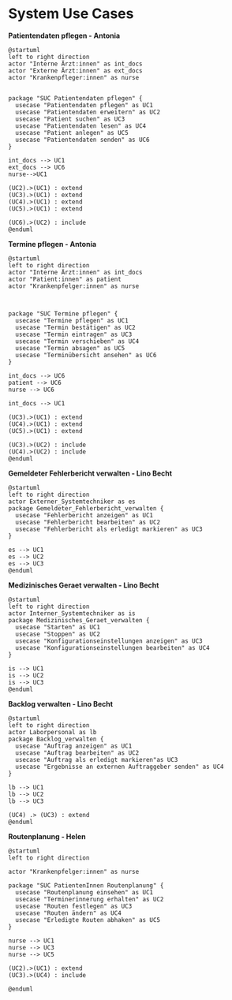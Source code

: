 # System Use Cases

**Patientendaten pflegen - Antonia**

```plantuml Patientendaten pflegen
@startuml
left to right direction
actor "Interne Ärzt:innen" as int_docs
actor "Externe Ärzt:innen" as ext_docs
actor "Krankenpfleger:innen" as nurse


package "SUC Patientendaten pflegen" {
  usecase "Patientendaten pflegen" as UC1
  usecase "Patientendaten erweitern" as UC2
  usecase "Patient suchen" as UC3
  usecase "Patientendaten lesen" as UC4
  usecase "Patient anlegen" as UC5
  usecase "Patientendaten senden" as UC6
}

int_docs --> UC1
ext_docs --> UC6
nurse-->UC1

(UC2).>(UC1) : extend
(UC3).>(UC1) : extend
(UC4).>(UC1) : extend
(UC5).>(UC1) : extend

(UC6).>(UC2) : include
@enduml
```


**Termine pflegen - Antonia**

```plantuml Termine pflegen
@startuml
left to right direction
actor "Interne Ärzt:innen" as int_docs
actor "Patient:innen" as patient
actor "Krankenpfelger:innen" as nurse



package "SUC Termine pflegen" {
  usecase "Termine pflegen" as UC1
  usecase "Termin bestätigen" as UC2
  usecase "Termin eintragen" as UC3
  usecase "Termin verschieben" as UC4
  usecase "Termin absagen" as UC5
  usecase "Terminübersicht ansehen" as UC6
}

int_docs --> UC6
patient --> UC6
nurse --> UC6

int_docs --> UC1

(UC3).>(UC1) : extend 
(UC4).>(UC1) : extend
(UC5).>(UC1) : extend 

(UC3).>(UC2) : include
(UC4).>(UC2) : include
@enduml
```


**Gemeldeter Fehlerbericht verwalten - Lino Becht**

```plantuml SUC Gemeldeter Fehlerbericht verwalten
@startuml
left to right direction
actor Externer_Systemtechniker as es
package Gemeldeter_Fehlerbericht_verwalten {
  usecase "Fehlerbericht anzeigen" as UC1
  usecase "Fehlerbericht bearbeiten" as UC2
  usecase "Fehlerbericht als erledigt markieren" as UC3
}

es --> UC1
es --> UC2
es --> UC3
@enduml
```


**Medizinisches Geraet verwalten - Lino Becht**

```plantuml SUC Medizinisches Geraet verwalten
@startuml
left to right direction
actor Interner_Systemtechniker as is
package Medizinisches_Geraet_verwalten {
  usecase "Starten" as UC1
  usecase "Stoppen" as UC2
  usecase "Konfigurationseinstellungen anzeigen" as UC3
  usecase "Konfigurationseinstellungen bearbeiten" as UC4
}

is --> UC1
is --> UC2
is --> UC3
@enduml
```

**Backlog verwalten - Lino Becht**

```plantuml SUC Backlog verwalten
@startuml
left to right direction
actor Laborpersonal as lb
package Backlog_verwalten {
  usecase "Auftrag anzeigen" as UC1
  usecase "Auftrag bearbeiten" as UC2
  usecase "Auftrag als erledigt markieren"as UC3
  usecase "Ergebnisse an externen Auftraggeber senden" as UC4
}

lb --> UC1
lb --> UC2
lb --> UC3

(UC4) .> (UC3) : extend
@enduml
```

**Routenplanung - Helen**

```plantuml Routenplanung
@startuml
left to right direction

actor "Krankenpfelger:innen" as nurse

package "SUC PatientenInnen Routenplanung" {
  usecase "Routenplanung einsehen" as UC1
  usecase "Terminerinnerung erhalten" as UC2
  usecase "Routen festlegen" as UC3
  usecase "Routen ändern" as UC4
  usecase "Erledigte Routen abhaken" as UC5
}

nurse --> UC1
nurse --> UC3
nurse --> UC5

(UC2).>(UC1) : extend
(UC3).>(UC4) : include

@enduml
```